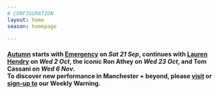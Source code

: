 ```yaml
---
# CONFIGURATION
layout: home
season: homepage

---
```

#### [Autumn](/current/2019-autumnwinter) starts with [Emergency](/current/2019-emergency) on *Sat 21 Sep*, continues with [Lauren Hendry](/current/2019-autumnwinter/hendry) on *Wed 2 Oct*, the iconic Ron Athey on *Wed 23 Oct*, and Tom Cassani on *Wed 6 Nov*.<br>To discover new performance in Manchester + beyond, please <a href="http://wordofwarning.posthaven.com" target="_blank">visit</a> or <a href="http://eepurl.com/i_Odb" target="_blank">sign-up to</a> our Weekly Warning.         
